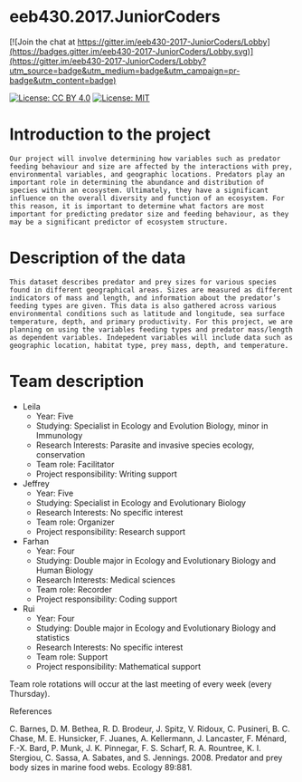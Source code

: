 # eeb430.2017.JuniorCoders

[![Join the chat at https://gitter.im/eeb430-2017-JuniorCoders/Lobby](https://badges.gitter.im/eeb430-2017-JuniorCoders/Lobby.svg)](https://gitter.im/eeb430-2017-JuniorCoders/Lobby?utm_source=badge&utm_medium=badge&utm_campaign=pr-badge&utm_content=badge)

[![License: CC BY 4.0](https://img.shields.io/badge/License-CC%20BY%204.0-lightgrey.svg)](https://creativecommons.org/licenses/by/4.0/)
[![License: MIT](https://img.shields.io/badge/License-MIT-yellow.svg)](https://opensource.org/licenses/MIT)

# Introduction to the project

    Our project will involve determining how variables such as predator feeding behaviour and size are affected by the interactions with prey, environmental variables, and geographic locations. Predators play an important role in determining the abundance and distribution of species within an ecosystem. Ultimately, they have a significant influence on the overall diversity and function of an ecosystem. For this reason, it is important to determine what factors are most important for predicting predator size and feeding behaviour, as they may be a significant predictor of ecosystem structure. 

# Description of the data

    This dataset describes predator and prey sizes for various species found in different geographical areas. Sizes are measured as different indicators of mass and length, and information about the predator’s feeding types are given. This data is also gathered across various environmental conditions such as latitude and longitude, sea surface temperature, depth, and primary productivity. For this project, we are planning on using the variables feeding types and predator mass/length as dependent variables. Indepedent variables will include data such as geographic location, habitat type, prey mass, depth, and temperature.  

# Team description 

- Leila 
    - Year: Five
    - Studying: Specialist in Ecology and Evolution Biology, minor in Immunology 
    - Research Interests: Parasite and invasive species ecology, conservation 
    - Team role: Facilitator 
    - Project responsibility: Writing support 
- Jeffrey 
    - Year: Five
    - Studying: Specialist in Ecology and Evolutionary Biology 
    - Research Interests: No specific interest 
    - Team role: Organizer
    - Project responsibility: Research support 
- Farhan
    - Year: Four
    - Studying: Double major in Ecology and Evolutionary Biology and Human Biology
    - Research Interests: Medical sciences 
    - Team role: Recorder
    - Project responsibility: Coding support
- Rui
    - Year: Four
    - Studying: Double major in Ecology and Evolutionary Biology and statistics 
    - Research Interests: No specific interest 
    - Team role: Support
    - Project responsibility: Mathematical support 
    
Team role rotations will occur at the last meeting of every week (every Thursday). 

References

C. Barnes, D. M. Bethea, R. D. Brodeur, J. Spitz, V. Ridoux, C. Pusineri, B. C. Chase, M. E. Hunsicker, F. Juanes, A. Kellermann, J. Lancaster, F. Ménard, F.-X. Bard, P. Munk, J. K. Pinnegar, F. S. Scharf, R. A. Rountree, K. I. Stergiou, C. Sassa, A. Sabates, and S. Jennings. 2008. Predator and prey body sizes in marine food webs. Ecology 89:881.



